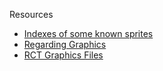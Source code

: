 Resources

* [Indexes of some known sprites](https://github.com/IntelOrca/OpenRCT2/blob/master/src/sprites.h)
* [Regarding Graphics](https://web.archive.org/web/20131221171502/http://www.strategyplanet.com/rctuk/tid/csg/csg1dat.html)
* [RCT Graphics Files](http://freerct.github.io/RCTTechDepot-Archive/csg.html)
